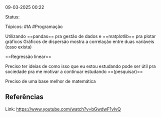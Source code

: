 09-03-2025 00:22

Status:

Tópicos: #IA #Programação

Utilizando ==pandas== pra gestão de dados e ==matplotlib== pra plotar gráficos
Gráficos de dispersão mostra a correlação entre duas variáveis (caso exista)

==Regressão linear==

Preciso ter ideias de como isso que eu estou estudando pode ser útil pra sociedade pra me motivar a continuar estudando ==(pesquisar)==

Preciso de uma base melhor de matemática




## Referências

Link: https://www.youtube.com/watch?v=bGwdwF1vlvQ